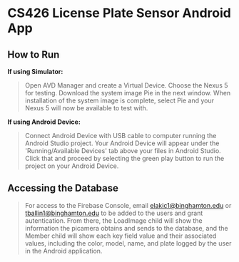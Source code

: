 # CS426 License Plate Sensor Android App
## How to Run
**If using Simulator:**
> Open AVD Manager and create a Virtual Device. Choose the Nexus 5 for testing. Download the system image Pie in the next window. When installation of the system image is complete, select Pie and your Nexus 5 will now be available to test with.

**If using Android Device:**
> Connect Android Device with USB cable to computer running the Android Studio project. Your Android Device will appear under the 'Running/Available Devices' tab above your files in Android Studio. Click that and proceed by selecting the green play button to run the project on your Android Device. 

## Accessing the Database
> For access to the Firebase Console, email elakic1@binghamton.edu or tballin1@binghamton.edu to be added to the users and grant autentication. From there, the LoadImage child will show the information the picamera obtains and sends to the database, and the Member child will show each key field value and their associated values, including the color, model, name, and plate logged by the user in the Android application. 
